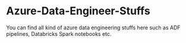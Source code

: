 # Azure-Data-Engineer-Stuffs
You can find all kind of azure data engineering stuffs here such as ADF pipelines, Databricks Spark notebooks etc.
